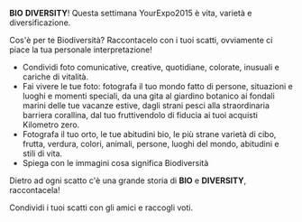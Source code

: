 **BIO** **DIVERSITY**! Questa settimana YourExpo2015 è vita, varietà e diversificazione.

Cos'è per te Biodiversità? Raccontacelo con i tuoi scatti, ovviamente ci piace la tua personale interpretazione!

* Condividi foto comunicative, creative, quotidiane, colorate, inusuali e cariche di vitalità.
* Fai vivere le tue foto: fotografa il tuo mondo fatto di persone, situazioni e luoghi e momenti speciali, da una gita al giardino botanico ai fondali marini delle tue vacanze estive, dagli strani pesci alla straordinaria barriera corallina, dal tuo fruttivendolo di fiducia ai tuoi acquisti Kilometro zero.
* Fotografa il tuo orto, le tue abitudini bio, le più strane varietà di cibo, frutta, verdura, colori, animali, persone, luoghi del mondo, abitudini e stili di vita.
* Spiega con le immagini cosa significa Biodiversità

Dietro ad ogni scatto c'è una grande storia di **BIO** e **DIVERSITY**, raccontacela!

Condividi i tuoi scatti con gli amici e raccogli voti.